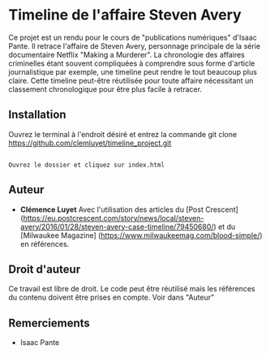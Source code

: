 # Timeline de l'affaire Steven Avery

Ce projet est un rendu pour le cours de "publications numériques" d'Isaac Pante. 
Il retrace l'affaire de Steven Avery, personnage principale de la série documentaire Netflix "Making a Murderer". La chronologie des affaires criminelles étant souvent compliquées à comprendre sous forme d'article journalistique par exemple, une timeline peut rendre le tout beaucoup plus claire. Cette timeline peut-être réutilisée pour toute affaire nécessitant un classement chronologique pour être plus facile à retracer.



## Installation

Ouvrez le terminal à l'endroit désiré et entrez la commande git clone https://github.com/clemluyet/timeline_project.git
```

Ouvrez le dossier et cliquez sur index.html

```

## Auteur

* **Clémence Luyet** 
Avec l'utilisation des articles du [Post Crescent] (https://eu.postcrescent.com/story/news/local/steven-avery/2016/01/28/steven-avery-case-timeline/79450680/) et du [Milwaukee Magazine] (https://www.milwaukeemag.com/blood-simple/) en références.

## Droit d'auteur

Ce travail est libre de droit. Le code peut être réutilisé mais les références du contenu doivent être prises en compte. Voir dans "Auteur"

## Remerciements

* Isaac Pante